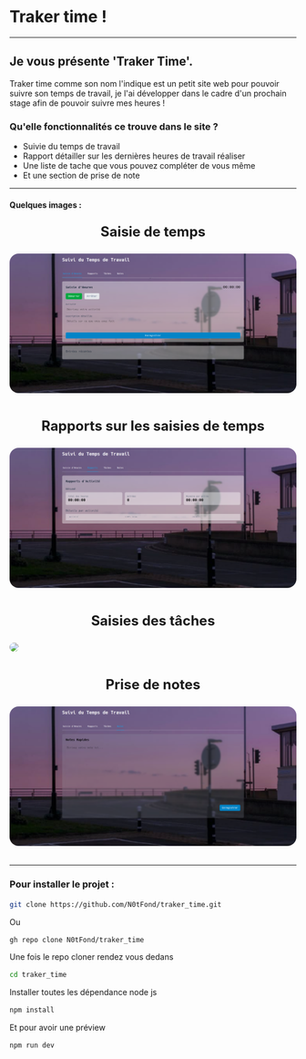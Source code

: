 # Traker time !

---

## Je vous présente 'Traker Time'.

Traker time comme son nom l'indique est un petit site web pour pouvoir suivre son temps de travail, je l'ai développer dans le cadre d'un prochain stage afin de pouvoir suivre mes heures !

### Qu'elle fonctionnalités ce trouve dans le site ?

- Suivie du temps de travail
- Rapport détailler sur les dernières heures de travail réaliser
- Une liste de tache que vous pouvez compléter de vous même
- Et une section de prise de note

---

#### Quelques images :

<p style="display: flex; justify-content: center; font-size: 24px; font-weight: bold;"> Saisie de temps </p>
<img src='/src/assets/img/README/Saisie_Heure.png' style="margin-bottom: 1rem; border-radius: 1rem;">

<p style="display: flex; justify-content: center; font-size: 24px; font-weight: bold;"> Rapports sur les saisies de temps </p>
<img src='/src/assets/img/README/Rapports.png' style="margin-bottom: 1rem;  border-radius: 1rem;"/>

<p style="display: flex; justify-content: center; font-size: 24px; font-weight: bold;"> Saisies des tâches </p>
<img src='/src/assets/img/README/Tâches.png' style="margin-bottom: 1rem; border-radius: 1rem;"/>

<p style="display: flex; justify-content: center; font-size: 24px; font-weight: bold;"> Prise de notes </p>
<img src='/src/assets/img/README/Prise_notes.png' style="margin-bottom: 1rem; border-radius: 1rem;"/>

---

### Pour installer le projet :

```bash
git clone https://github.com/N0tFond/traker_time.git
```

Ou

```bash
gh repo clone N0tFond/traker_time
```

Une fois le repo cloner rendez vous dedans

```bash
cd traker_time
```

Installer toutes les dépendance node js

```bash
npm install
```

Et pour avoir une préview

```bash
npm run dev
```
